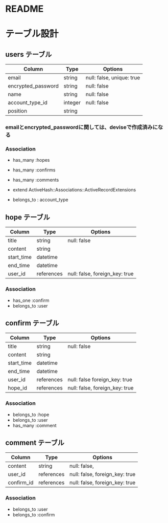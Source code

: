 # README
# テーブル設計

## users テーブル

| Column             | Type       | Options                        |
| -------------------| ---------- | -------------------------------|
| email              | string     | null: false, unique: true      |
| encrypted_password | string     | null: false                    |
| name               | string     | null: false                    |
| account_type_id    | integer    | null: false                    |
| position           | string     |                                |

### emailとencrypted_passwordに関しては、deviseで作成済みになる

### Association

- has_many :hopes
- has_many :confirms
- has_many :comments

- extend ActiveHash::Associations::ActiveRecordExtensions
- belongs_to : account_type

## hope テーブル

| Column     | Type       | Options                        |
| ---------- | ---------- | ------------------------------ |
| title      | string     | null: false                    |
| content    | string     |                                |
| start_time | datetime   |                                |
| end_time   | datetime   |                                |
| user_id    | references | null: false, foreign_key: true |

### Association

- has_one :confirm
- belongs_to :user


## confirm テーブル

| Column     | Type       | Options                        |
| ---------- | ---------- | ------------------------------ |
| title      | string     | null: false                    |
| content    | string     |                                |
| start_time | datetime   |                                |
| end_time   | datetime   |                                |
| user_id    | references | null: false  foreign_key: true |
| hope_id    | references | null: false, foreign_key: true |

### Association

- belongs_to :hope
- belongs_to :user
- has_many :comment


## comment テーブル
| Column     | Type       | Options                        |
| ---------- | ---------- | ------------------------------ |
| content    | string     | null: false,                   |
| user_id    | references | null: false, foreign_key: true |
| confirm_id | references | null: false, foreign_key: true |

### Association
- belongs_to :user
- belongs_to :confirm